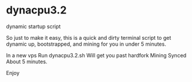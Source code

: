 # dynacpu3.2
dynamic startup script


So just to make it easy, this is a quick and dirty terminal script to get dynamic up, bootstrapped, and mining for you in under 5 minutes.

In a new vps 
Run dynacpu3.2.sh
Will get you past hardfork
Mining
Synced
About 5 minutes.

Enjoy
